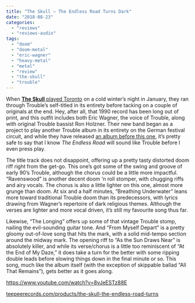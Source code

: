 ```yaml
---
title: "The Skull – The Endless Road Turns Dark"
date: "2018-08-23"
categories: 
  - "reviews"
  - "reviews-audio"
tags: 
  - "doom"
  - "doom-metal"
  - "eric-wagner"
  - "heavy-metal"
  - "metal"
  - "review"
  - "the-skull"
  - "trouble"
---
```


When [**The Skull** played Toronto](https://hellbound.ca/2018/01/the-skull-plays-trouble-hard-luck-january-30-2018/) on a cold winter’s night in January, they ran through Trouble’s self-titled in its entirety before tacking on a couple of originals at the end. Hey, after all, that 1990 record has been long out of print, and this outfit includes both Eric Wagner, the voice of Trouble, along with original Trouble bassist Ron Holzner. Their new band began as a project to play another Trouble album in its entirety on the German festival circuit, and while they have released [an album before this one](https://hellbound.ca/2014/11/skull-asleep/), it’s pretty safe to say that I know _The Endless Road_ will sound like Trouble before I even press play.

The title track does not disappoint, offering up a pretty tasty distorted doom riff right from the get-go. This one’s got some of the swing and groove of early 90’s Trouble, although the chorus could be a little more impactful. “Ravenswood” is another decent doom ‘n roll stomper, with chugging riffs and airy vocals. The chorus is also a little lighter on this one, almost more grunge than doom. At six and a half minutes, “Breathing Underwater” leans more toward traditional Trouble doom than its predecessors, with lyrics drawing from Wagner’s repertoire of dark religious themes. Although the verses are lighter and more vocal driven, it’s still my favourite song thus far.

Likewise, “The Longing” offers up some of that vintage Trouble stomp, nailing the evil-sounding guitar tone. And “From Myself Depart” is a pretty gloomy out-of-love song that hits the mark, with a solid mid-tempo section around the midway mark. The opening riff to “As the Sun Draws Near” is absolutely killer, and while its verse/chorus is a little too reminiscent of “At the End of My Daze,” it does take a turn for the better with some ripping double leads before slowing things down in the final minute or so. This song, much like the album itself (with the exception of skippable ballad “All That Remains”), gets better as it goes along.

https://www.youtube.com/watch?v=8vJeESTz88E

[teepeerecords.com/products/the-skull-the-endless-road-turns](https://teepeerecords.com/products/the-skull-the-endless-road-turns)
